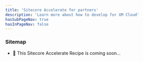 ```yaml
---
title: 'Sitecore Accelerate for partners'
description: 'Learn more about how to develop for XM Cloud'
hasSubPageNav: true
hasInPageNav: false
---
```


### Sitemap

- 🚀 This Sitecore Accelerate Recipe is coming soon...
